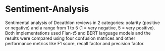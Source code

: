 # Sentiment-Analysis
Sentimental analysis of Decathlon reviews in 2 categories: polarity (positive or negative) and a range from 1 to 5 (1 = very negative, 5 = very positive). 
Both implementations used Flan-t5 and BERT language models and the results were compared using four confusion matrices and other performance metrics like F1 score, recall factor and precision factor.
